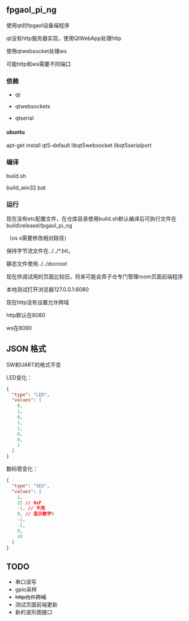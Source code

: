 ## fpgaol_pi_ng

使用qt的fpgaol设备端程序

qt没有http服务器实现，使用QtWebApp处理http

使用qtwebsocket处理ws

可能http和ws需要不同端口

### 依赖

* qt

* qtwebsockets

* qtserial

#### ubuntu

apt-get install qt5-default libqt5websocket libqt5serialport

### 编译

build.sh

build_win32.bat

### 运行

现在没有etc配置文件，在仓库目录使用build.sh默认编译后可执行文件在build\release\fpgaol_pi_ng

（os x需要修改相对路径）

保持字节流文件在../../*.bit，

静态文件使用../../docroot

现在供调试用的页面比较旧，将来可能会弄子仓专门管理room页面前端程序

本地测试打开浏览器127.0.0.1:8080

现在http没有设置允许跨域

http默认在8080

ws在8090

## JSON 格式

SW和UART的格式不变

LED变化：

``` json
{
  "type": "LED",
  "values": [
    0,
    1,
    0,
    1,
    1,
    0,
    0,
    1
  ]
}
```

数码管变化：

``` json
{
  "type": "SEG",
  "values": [
    1,
    15 // 0xF
    -1, // 不亮
    0, // 显示数字0
    -1,
    -1,
    0,
    10
  ]
}
```

## TODO

* 串口读写
* gpio采样
* <del>http允许跨域</del>
* 测试页面前端更新
* 新的波形图接口